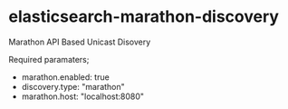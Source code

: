 elasticsearch-marathon-discovery
================================

Marathon API Based Unicast Disovery

Required paramaters;

* marathon.enabled: true
* discovery.type: "marathon"
* marathon.host: "localhost:8080"
